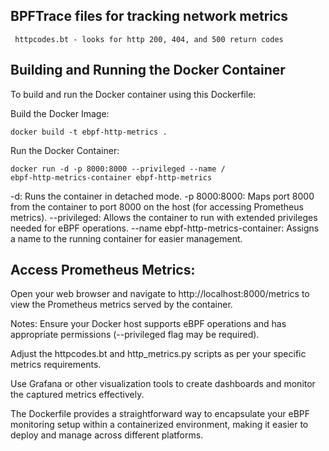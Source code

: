 
## BPFTrace files for tracking network metrics
     httpcodes.bt - looks for http 200, 404, and 500 return codes


## Building and Running the Docker Container
To build and run the Docker container using this Dockerfile:

Build the Docker Image:

    docker build -t ebpf-http-metrics .

Run the Docker Container:

    docker run -d -p 8000:8000 --privileged --name /
    ebpf-http-metrics-container ebpf-http-metrics

-d: Runs the container in detached mode.
-p 8000:8000: Maps port 8000 from the container to port 8000 on the host (for accessing Prometheus metrics).
--privileged: Allows the container to run with extended privileges needed for eBPF operations.
--name ebpf-http-metrics-container: Assigns a name to the running container for easier management.


## Access Prometheus Metrics:

Open your web browser and navigate to http://localhost:8000/metrics to view the Prometheus metrics served by the container.

Notes:
Ensure your Docker host supports eBPF operations and has appropriate permissions (--privileged flag may be required).

Adjust the httpcodes.bt and http_metrics.py scripts as per your specific metrics requirements.

Use Grafana or other visualization tools to create dashboards and monitor the captured metrics effectively.

The Dockerfile provides a straightforward way to encapsulate your eBPF monitoring setup within a containerized environment, making it easier to deploy and manage across different platforms.




